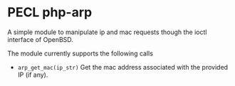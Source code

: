 # PECL php-arp

A simple module to manipulate ip and mac requests though the ioctl interface of OpenBSD.

The module currently supports the following calls
 * `arp_get_mac(ip_str)` Get the mac address associated with the provided IP (if any). 
